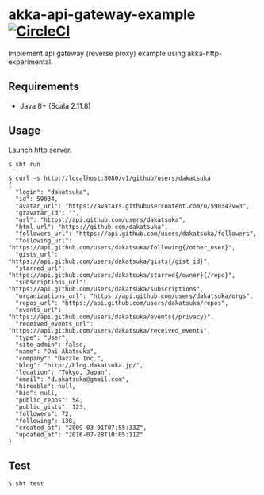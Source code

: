 # akka-api-gateway-example [![CircleCI](https://circleci.com/gh/dazzle-lab/akka-api-gateway-example.svg?style=svg&circle-token=ce179ef36ee75c3c8ee4ad3a5c9d16c045daf196)](https://circleci.com/gh/dazzle-lab/akka-api-gateway-example)

Implement api gateway (reverse proxy) example using akka-http-experimental.

## Requirements

* Java 8+ (Scala 2.11.8)

## Usage

Launch http server.

```
$ sbt run
```

```
$ curl -s http://localhost:8080/v1/github/users/dakatsuka
{
  "login": "dakatsuka",
  "id": 59034,
  "avatar_url": "https://avatars.githubusercontent.com/u/59034?v=3",
  "gravatar_id": "",
  "url": "https://api.github.com/users/dakatsuka",
  "html_url": "https://github.com/dakatsuka",
  "followers_url": "https://api.github.com/users/dakatsuka/followers",
  "following_url": "https://api.github.com/users/dakatsuka/following{/other_user}",
  "gists_url": "https://api.github.com/users/dakatsuka/gists{/gist_id}",
  "starred_url": "https://api.github.com/users/dakatsuka/starred{/owner}{/repo}",
  "subscriptions_url": "https://api.github.com/users/dakatsuka/subscriptions",
  "organizations_url": "https://api.github.com/users/dakatsuka/orgs",
  "repos_url": "https://api.github.com/users/dakatsuka/repos",
  "events_url": "https://api.github.com/users/dakatsuka/events{/privacy}",
  "received_events_url": "https://api.github.com/users/dakatsuka/received_events",
  "type": "User",
  "site_admin": false,
  "name": "Dai Akatsuka",
  "company": "Dazzle Inc.",
  "blog": "http://blog.dakatsuka.jp/",
  "location": "Tokyo, Japan",
  "email": "d.akatsuka@gmail.com",
  "hireable": null,
  "bio": null,
  "public_repos": 54,
  "public_gists": 123,
  "followers": 72,
  "following": 138,
  "created_at": "2009-03-01T07:55:33Z",
  "updated_at": "2016-07-28T10:05:11Z"
} 
```

## Test

```
$ sbt test
```
